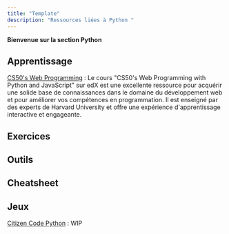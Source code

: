 ```yaml
---
title: "Template"
description: "Ressources liées à Python "
---
```


**Bienvenue sur la section Python**


## Apprentissage

[CS50's Web Programming](https://courses.edx.org/courses/course-v1:HarvardX+CS50W+Web/8a184b522ff64485b6701b8a05d1160e/) : Le cours "CS50's Web Programming with Python and JavaScript" sur edX est une excellente ressource pour acquérir une solide base de connaissances dans le domaine du développement web et pour améliorer vos compétences en programmation. Il est enseigné par des experts de Harvard University et offre une expérience d'apprentissage interactive et engageante.

## Exercices

## Outils

## Cheatsheet

## Jeux

[Citizen Code Python](https://www.futureengineer.fr/) : WIP

